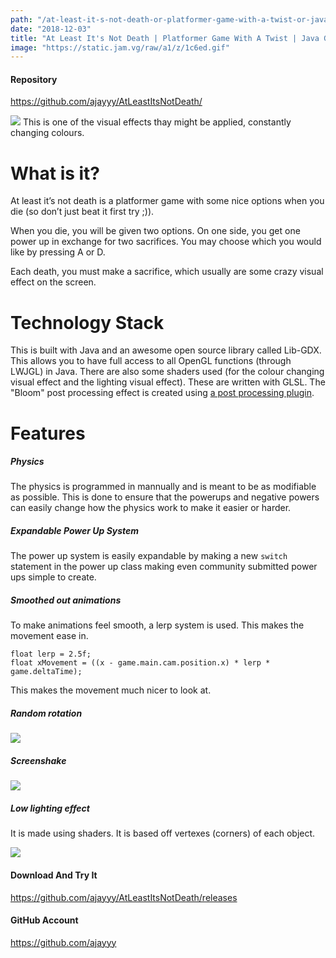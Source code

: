 ```yaml
---
path: "/at-least-it-s-not-death-or-platformer-game-with-a-twist-or-java-game-development-1543867788768"
date: "2018-12-03"
title: "At Least It's Not Death | Platformer Game With A Twist | Java Game Development"
image: "https://static.jam.vg/raw/a1/z/1c6ed.gif"
---
```


#### Repository
https://github.com/ajayyy/AtLeastItsNotDeath/

![](https://static.jam.vg/raw/a1/z/1c6ed.gif)
This is one of the visual effects thay might be applied, constantly changing colours.

# What is it?
At least it’s not death is a platformer game with some nice options when you die (so don’t just beat it first try ;)).

When you die, you will be given two options. On one side, you get one power up in exchange for two sacrifices. You may choose which you would like by pressing A or D.

Each death, you must make a sacrifice, which usually are some crazy visual effect on the screen.

# Technology Stack
This is built with Java and an awesome open source library called Lib-GDX. This allows you to have full access to all OpenGL functions (through LWJGL) in Java. There are also some shaders used (for the colour changing visual effect and the lighting visual effect). These are written with GLSL. The "Bloom" post processing effect is created using [a post processing plugin](https://github.com/manuelbua/libgdx-contribs/).

# Features
##### Physics

The physics is programmed in mannually and is meant to be as modifiable as possible. This is done to ensure that the powerups and negative powers can easily change how the physics work to make it easier or harder.

##### Expandable Power Up System

The power up system is easily expandable by making a new `switch` statement in the power up class making even community submitted power ups simple to create.

##### Smoothed out animations

To make animations feel smooth, a lerp system is used. This makes the movement ease in.

```
float lerp = 2.5f;
float xMovement = ((x - game.main.cam.position.x) * lerp * game.deltaTime);
```

This makes the movement much nicer to look at.


##### Random rotation

![](https://static.jam.vg/raw/a1/z/1c731.gif)

##### Screenshake

![](https://static.jam.vg/raw/a1/z/1c70f.gif)

##### Low lighting effect

It is made using shaders. It is based off vertexes (corners) of each object.

![](https://static.jam.vg/raw/a1/z/1de25.gif)

#### Download And Try It

https://github.com/ajayyy/AtLeastItsNotDeath/releases

#### GitHub Account
https://github.com/ajayyy